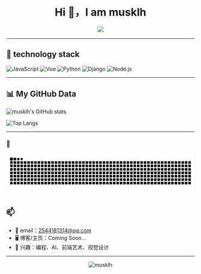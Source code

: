 <h1 align="center">Hi 👋，I am musklh</h1>

<p align="center">
  <img src="https://readme-typing-svg.demolab.com?font=Fira+Code&pause=1000&color=38BDF8&center=true&vCenter=true&width=435&lines=Welcome+to+my+GitHub+profile!;I+love+coding+and+sharing+ideas.">
</p>

---

## 🧰  technology stack

![JavaScript](https://img.shields.io/badge/-JavaScript-F7DF1E?logo=javascript&logoColor=000)
![Vue](https://img.shields.io/badge/-Vue.js-4FC08D?logo=vue.js&logoColor=fff)
![Python](https://img.shields.io/badge/-Python-3776AB?logo=python&logoColor=fff)
![Django](https://img.shields.io/badge/-Django-092E20?logo=django&logoColor=fff)
![Node.js](https://img.shields.io/badge/-Node.js-339933?logo=node.js&logoColor=fff)

---

## 📊 My GitHub Data

![musklh's GitHub stats](https://github-readme-stats.vercel.app/api?username=musklh&show_icons=true&theme=default)


![Top Langs](https://github-readme-stats.vercel.app/api/top-langs/?username=musklh&layout=compact&theme=default)

---

### 🐍 

![贪吃蛇](https://github.com/musklh/musklh/blob/output/github-contribution-grid-snake.svg)


## 📫 

- 📧 email：2544181314@qq.com  
- 🖥️ 博客/主页：Coming Soon...
- 🧭 兴趣：编程、AI、前端艺术、视觉设计

---

<p align="center">
  <img src="https://komarev.com/ghpvc/?username=musklh&label=Profile+Views&color=blue&style=flat" alt="musklh" />
</p>
